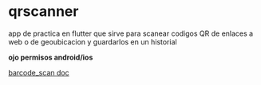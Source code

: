 # qrscanner

app de practica en flutter que sirve para scanear codigos QR de enlaces a web o de geoubicacion y guardarlos en un historial

**ojo permisos android/ios**

[barcode_scan doc](https://pub.dev/packages/barcode_scan)